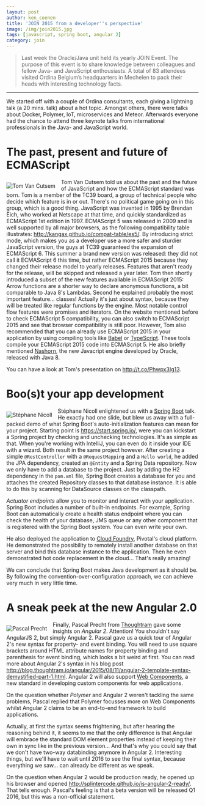 ```yaml
---
layout: post
author: ken_coenen
title: 'JOIN 2015 from a developer''s perspective'
image: /img/join2015.jpg
tags: [javascript, spring boot, angular 2]
category: join
---
```


>Last week the Oracle/Java unit held its yearly JOIN Event. The purpose of this event is to share knowledge between colleagues and fellow Java- and JavaScript enthousiasts. A total of 83 attendees visited Ordina Belgium’s headquarters in Mechelen to pack their heads with interesting technology facts.

----------

We started off with a couple of Ordina consultants, each giving a lightning talk (a 20 mins. talk) about a hot topic. Amongst others, there were talks about Docker, Polymer, IoT, microservices and Meteor. Afterwards everyone had the chance to attend three keynote talks from international professionals in the Java- and JavaScript world.


The past, present and future of ECMAScript
========================

<img style="float: left; margin: 10px 15px 5px 0" alt="Tom Van Cutsem" src="https://www.ordina.be/~/media/images/ordinabe/blogs/joinblog2.jpg?la=nl-nl">

Tom Van Cutsem told us about the past and the future of JavaScript and how the ECMAScript standard was born. Tom is a member of the TC39 board, a group of technical people who decide which feature is in or out. There's no political game going on in this group, which is a good thing. JavaScript was invented in 1995 by Brendan Eich, who worked at Netscape at that time, and quickly standardized as ECMAScript 1st edition in 1997. ECMAScript 5 was released in 2009 and is well supported by all major browsers, as the following compatibility table illustrates: http://kangax.github.io/compat-table/es5/. By introducing strict mode, which makes you as a developer use a more safer and sturdier JavaScript version, the guys at TC39 guaranteed the expansion of ECMAScript 6.
This summer a brand new version was released: they did not call it ECMAScript 6 this time, but rather ECMAScript 2015 because they changed their release model to yearly releases. Features that aren't ready for the release, will be skipped and released a year later. Tom then shortly introduced a subset of the new features available in ECMAScript 2015: Arrow functions are a shorter way to declare anonymous functions, a bit comparable to Java 8's Lambdas. Second he explained probably the most important feature... classes! Actually it's just about syntax, because they will be treated like regular functions by the engine. Most notable control flow features were promises and iterators. On the website mentioned before to check ECMAScript 5 compatibility, you can also switch to ECMAScript 2015 and see that browser compatibility is still poor. However, Tom also recommended that you can already use ECMAScript 2015 in your application by using compiling tools like [Babel](https://babeljs.io/) or [TypeScript](http://www.typescriptlang.org/). These tools compile your ECMAScript 2015 code into ECMAScript 5. He also briefly mentioned [Nashorn](http://www.oracle.com/technetwork/articles/java/jf14-nashorn-2126515.html), the new Javacript engine developed by Oracle, released with Java 8.

You can have a look at Tom's presentation on http://t.co/Phwpx3Ig13.


<p style="clear:both;"></p>


Boo(s)t your app development
===============

<img style="float: left; margin: 10px 15px 5px 0" alt="Stéphane Nicoll" src="https://www.ordina.be/~/media/images/ordinabe/blogs/joinblog3.jpg?la=nl-nl">

Stéphane Nicoll enlightened us with a [Spring Boot](http://projects.spring.io/spring-boot/) talk. He ex​actly had one slide, but blew us away with a full-packed demo of what Spring Boot's auto-initialization features can mean for your project. Starting point is https://start.spring.io/, were you can kickstart a Spring project by checking and unchecking technologies. It's as simple as that. When you're working with IntelliJ, you can even do it inside your IDE with a wizard. Both result in the same project however.
After creating a simple ``@RestController`` with a ``@RequestMapping`` and a ``Hello world``, ​he added the JPA dependency, created an ``@Entity`` and a Spring Data repository. Now we only have to add a database to the project. Just by adding the H2 dependency in the ``pom.xml`` file, Spring Boot creates a database for you and attaches the created Repository classes to that database instance. It is able to do this by scanning for DataSource classes on the classpath.

*Actuator endpoints* allow you to monitor and interact with your application. Spring Boot includes a number of built-in endpoints. For example, Spring Boot can automatically create a health status endpoint where you can check the health of your database, JMS queue or any other component that is registered with the Spring Boot system. You can even write your own.

He also deployed the application to [Cloud Foundry](https://pivotal.io/platform), Pivotal's cloud platform. He demonstrated the possibility to remotely install another database on that server and bind this database instance to the application. Then he even demonstrated hot code replacement in the cloud... That's really amazing!

We can conclude that Spring Boot makes Java development as it should be. By following the convention-over-configuration approach, we can achieve very much in very little time.


<p style="clear:both;"></p>


A sneak peek at the new Angular 2.0
=====================

<img style="float: left; margin: 10px 15px 5px 0" alt="Pascal Precht" src="https://www.ordina.be/~/media/images/ordinabe/blogs/joinblog4.jpg?la=nl-nl">

Finally, Pascal Precht from [Thoughtram](http://thoughtram.io/) gave some insights on *Angular 2*. Attention! You shouldn't say AngularJS 2, but simply Angular 2. Pascal gave us a quick tour of Angular 2's new syntax for property- and event binding. You will need to use square brackets around HTML attribute names for property binding and parenthesis for event binding, which looks a bit weird at first. You can read more about Angular 2's syntax in his blog post http://blog.thoughtram.io/angular/2015/08/11/angular-2-template-syntax-demystified-part-1.html.
Angular 2 will also support [Web Components](http://webcomponents.org/), a new standard in developing custom components for web applications.

On the question whether *Polymer* and Angular 2 weren't tackling the same problems, Pascal replied that Polymer focusses more on Web Components whilst Angular 2 claims to be an end-to-end framework to build applications.

Actually, at first the syntax seems frightening, but after hearing the reasoning behind it, it seems to me that the only difference is that Angular will embrace the standard DOM element properties instead of keeping their own in sync like in the previous version... And that's why you could say that we don't have two-way databinding anymore in Angular 2. Interesting things, but we'll have to wait until 2016 to see the final syntax, because everything we saw... can already be different as we speak.​

On the question when Angular 2 would be production ready, he opened up his browser and opened http://splintercode.github.io/is-angular-2-ready/. That tells enough. Pascal's feeling is that a beta version will be released Q1 2016, but this was a non-official statement.


<p style="clear:both;"></p>